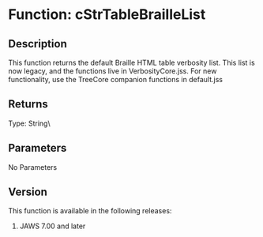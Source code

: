 # Function: cStrTableBrailleList

## Description

This function returns the default Braille HTML table verbosity list.
This list is now legacy, and the functions live in VerbosityCore.jss.
For new functionality, use the TreeCore companion functions in
default.jss

## Returns

Type: String\

## Parameters

No Parameters

## Version

This function is available in the following releases:

1.  JAWS 7.00 and later

